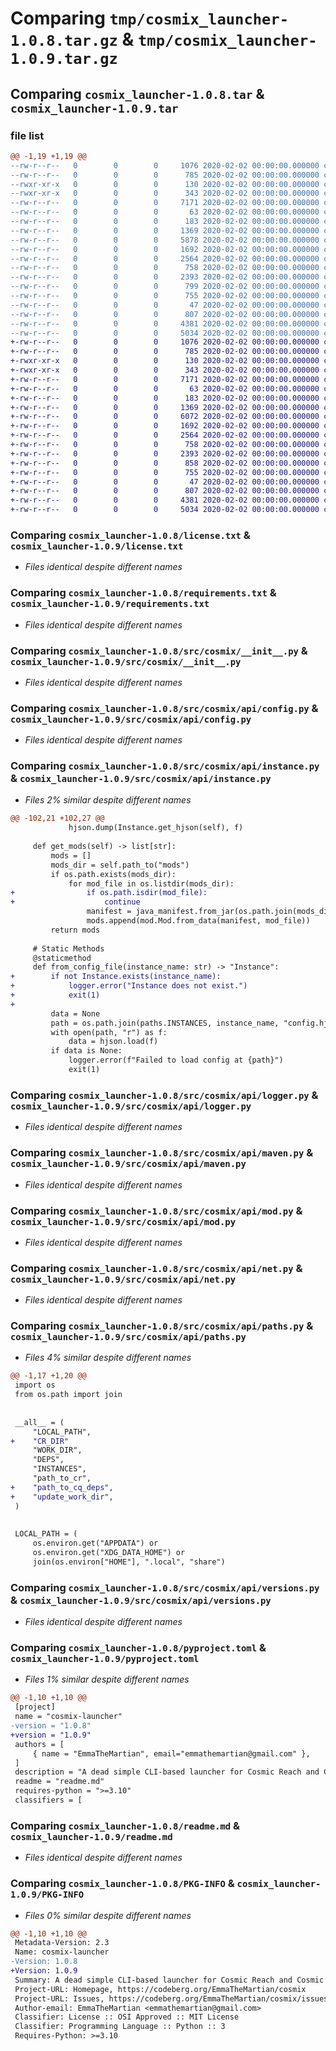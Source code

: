 # Comparing `tmp/cosmix_launcher-1.0.8.tar.gz` & `tmp/cosmix_launcher-1.0.9.tar.gz`

## Comparing `cosmix_launcher-1.0.8.tar` & `cosmix_launcher-1.0.9.tar`

### file list

```diff
@@ -1,19 +1,19 @@
--rw-r--r--   0        0        0     1076 2020-02-02 00:00:00.000000 cosmix_launcher-1.0.8/license.txt
--rw-r--r--   0        0        0      785 2020-02-02 00:00:00.000000 cosmix_launcher-1.0.8/requirements.txt
--rwxr-xr-x   0        0        0      130 2020-02-02 00:00:00.000000 cosmix_launcher-1.0.8/scripts/publish.sh
--rwxr-xr-x   0        0        0      343 2020-02-02 00:00:00.000000 cosmix_launcher-1.0.8/scripts/test.sh
--rw-r--r--   0        0        0     7171 2020-02-02 00:00:00.000000 cosmix_launcher-1.0.8/src/cosmix/__init__.py
--rw-r--r--   0        0        0       63 2020-02-02 00:00:00.000000 cosmix_launcher-1.0.8/src/cosmix/__main__.py
--rw-r--r--   0        0        0      183 2020-02-02 00:00:00.000000 cosmix_launcher-1.0.8/src/cosmix/api/__init__.py
--rw-r--r--   0        0        0     1369 2020-02-02 00:00:00.000000 cosmix_launcher-1.0.8/src/cosmix/api/config.py
--rw-r--r--   0        0        0     5878 2020-02-02 00:00:00.000000 cosmix_launcher-1.0.8/src/cosmix/api/instance.py
--rw-r--r--   0        0        0     1692 2020-02-02 00:00:00.000000 cosmix_launcher-1.0.8/src/cosmix/api/logger.py
--rw-r--r--   0        0        0     2564 2020-02-02 00:00:00.000000 cosmix_launcher-1.0.8/src/cosmix/api/maven.py
--rw-r--r--   0        0        0      758 2020-02-02 00:00:00.000000 cosmix_launcher-1.0.8/src/cosmix/api/mod.py
--rw-r--r--   0        0        0     2393 2020-02-02 00:00:00.000000 cosmix_launcher-1.0.8/src/cosmix/api/net.py
--rw-r--r--   0        0        0      799 2020-02-02 00:00:00.000000 cosmix_launcher-1.0.8/src/cosmix/api/paths.py
--rw-r--r--   0        0        0      755 2020-02-02 00:00:00.000000 cosmix_launcher-1.0.8/src/cosmix/api/versions.py
--rw-r--r--   0        0        0       47 2020-02-02 00:00:00.000000 cosmix_launcher-1.0.8/.gitignore
--rw-r--r--   0        0        0      807 2020-02-02 00:00:00.000000 cosmix_launcher-1.0.8/pyproject.toml
--rw-r--r--   0        0        0     4381 2020-02-02 00:00:00.000000 cosmix_launcher-1.0.8/readme.md
--rw-r--r--   0        0        0     5034 2020-02-02 00:00:00.000000 cosmix_launcher-1.0.8/PKG-INFO
+-rw-r--r--   0        0        0     1076 2020-02-02 00:00:00.000000 cosmix_launcher-1.0.9/license.txt
+-rw-r--r--   0        0        0      785 2020-02-02 00:00:00.000000 cosmix_launcher-1.0.9/requirements.txt
+-rwxr-xr-x   0        0        0      130 2020-02-02 00:00:00.000000 cosmix_launcher-1.0.9/scripts/publish.sh
+-rwxr-xr-x   0        0        0      343 2020-02-02 00:00:00.000000 cosmix_launcher-1.0.9/scripts/test.sh
+-rw-r--r--   0        0        0     7171 2020-02-02 00:00:00.000000 cosmix_launcher-1.0.9/src/cosmix/__init__.py
+-rw-r--r--   0        0        0       63 2020-02-02 00:00:00.000000 cosmix_launcher-1.0.9/src/cosmix/__main__.py
+-rw-r--r--   0        0        0      183 2020-02-02 00:00:00.000000 cosmix_launcher-1.0.9/src/cosmix/api/__init__.py
+-rw-r--r--   0        0        0     1369 2020-02-02 00:00:00.000000 cosmix_launcher-1.0.9/src/cosmix/api/config.py
+-rw-r--r--   0        0        0     6072 2020-02-02 00:00:00.000000 cosmix_launcher-1.0.9/src/cosmix/api/instance.py
+-rw-r--r--   0        0        0     1692 2020-02-02 00:00:00.000000 cosmix_launcher-1.0.9/src/cosmix/api/logger.py
+-rw-r--r--   0        0        0     2564 2020-02-02 00:00:00.000000 cosmix_launcher-1.0.9/src/cosmix/api/maven.py
+-rw-r--r--   0        0        0      758 2020-02-02 00:00:00.000000 cosmix_launcher-1.0.9/src/cosmix/api/mod.py
+-rw-r--r--   0        0        0     2393 2020-02-02 00:00:00.000000 cosmix_launcher-1.0.9/src/cosmix/api/net.py
+-rw-r--r--   0        0        0      858 2020-02-02 00:00:00.000000 cosmix_launcher-1.0.9/src/cosmix/api/paths.py
+-rw-r--r--   0        0        0      755 2020-02-02 00:00:00.000000 cosmix_launcher-1.0.9/src/cosmix/api/versions.py
+-rw-r--r--   0        0        0       47 2020-02-02 00:00:00.000000 cosmix_launcher-1.0.9/.gitignore
+-rw-r--r--   0        0        0      807 2020-02-02 00:00:00.000000 cosmix_launcher-1.0.9/pyproject.toml
+-rw-r--r--   0        0        0     4381 2020-02-02 00:00:00.000000 cosmix_launcher-1.0.9/readme.md
+-rw-r--r--   0        0        0     5034 2020-02-02 00:00:00.000000 cosmix_launcher-1.0.9/PKG-INFO
```

### Comparing `cosmix_launcher-1.0.8/license.txt` & `cosmix_launcher-1.0.9/license.txt`

 * *Files identical despite different names*

### Comparing `cosmix_launcher-1.0.8/requirements.txt` & `cosmix_launcher-1.0.9/requirements.txt`

 * *Files identical despite different names*

### Comparing `cosmix_launcher-1.0.8/src/cosmix/__init__.py` & `cosmix_launcher-1.0.9/src/cosmix/__init__.py`

 * *Files identical despite different names*

### Comparing `cosmix_launcher-1.0.8/src/cosmix/api/config.py` & `cosmix_launcher-1.0.9/src/cosmix/api/config.py`

 * *Files identical despite different names*

### Comparing `cosmix_launcher-1.0.8/src/cosmix/api/instance.py` & `cosmix_launcher-1.0.9/src/cosmix/api/instance.py`

 * *Files 2% similar despite different names*

```diff
@@ -102,21 +102,27 @@
             hjson.dump(Instance.get_hjson(self), f)
 
     def get_mods(self) -> list[str]:
         mods = []
         mods_dir = self.path_to("mods")
         if os.path.exists(mods_dir):
             for mod_file in os.listdir(mods_dir):
+                if os.path.isdir(mod_file):
+                    continue
                 manifest = java_manifest.from_jar(os.path.join(mods_dir, mod_file))
                 mods.append(mod.Mod.from_data(manifest, mod_file))
         return mods
 
     # Static Methods
     @staticmethod
     def from_config_file(instance_name: str) -> "Instance":
+        if not Instance.exists(instance_name):
+            logger.error("Instance does not exist.")
+            exit(1)
+
         data = None
         path = os.path.join(paths.INSTANCES, instance_name, "config.hjson")
         with open(path, "r") as f:
             data = hjson.load(f)
         if data is None:
             logger.error(f"Failed to load config at {path}")
             exit(1)
```

### Comparing `cosmix_launcher-1.0.8/src/cosmix/api/logger.py` & `cosmix_launcher-1.0.9/src/cosmix/api/logger.py`

 * *Files identical despite different names*

### Comparing `cosmix_launcher-1.0.8/src/cosmix/api/maven.py` & `cosmix_launcher-1.0.9/src/cosmix/api/maven.py`

 * *Files identical despite different names*

### Comparing `cosmix_launcher-1.0.8/src/cosmix/api/mod.py` & `cosmix_launcher-1.0.9/src/cosmix/api/mod.py`

 * *Files identical despite different names*

### Comparing `cosmix_launcher-1.0.8/src/cosmix/api/net.py` & `cosmix_launcher-1.0.9/src/cosmix/api/net.py`

 * *Files identical despite different names*

### Comparing `cosmix_launcher-1.0.8/src/cosmix/api/paths.py` & `cosmix_launcher-1.0.9/src/cosmix/api/paths.py`

 * *Files 4% similar despite different names*

```diff
@@ -1,17 +1,20 @@
 import os
 from os.path import join
 
 
 __all__ = (
     "LOCAL_PATH",
+    "CR_DIR"
     "WORK_DIR",
     "DEPS",
     "INSTANCES",
     "path_to_cr",
+    "path_to_cq_deps",
+    "update_work_dir",
 )
 
 
 LOCAL_PATH = (
     os.environ.get("APPDATA") or
     os.environ.get("XDG_DATA_HOME") or
     join(os.environ["HOME"], ".local", "share")
```

### Comparing `cosmix_launcher-1.0.8/src/cosmix/api/versions.py` & `cosmix_launcher-1.0.9/src/cosmix/api/versions.py`

 * *Files identical despite different names*

### Comparing `cosmix_launcher-1.0.8/pyproject.toml` & `cosmix_launcher-1.0.9/pyproject.toml`

 * *Files 1% similar despite different names*

```diff
@@ -1,10 +1,10 @@
 [project]
 name = "cosmix-launcher"
-version = "1.0.8"
+version = "1.0.9"
 authors = [
     { name = "EmmaTheMartian", email="emmathemartian@gmail.com" },
 ]
 description = "A dead simple CLI-based launcher for Cosmic Reach and Cosmic Quilt"
 readme = "readme.md"
 requires-python = ">=3.10"
 classifiers = [
```

### Comparing `cosmix_launcher-1.0.8/readme.md` & `cosmix_launcher-1.0.9/readme.md`

 * *Files identical despite different names*

### Comparing `cosmix_launcher-1.0.8/PKG-INFO` & `cosmix_launcher-1.0.9/PKG-INFO`

 * *Files 0% similar despite different names*

```diff
@@ -1,10 +1,10 @@
 Metadata-Version: 2.3
 Name: cosmix-launcher
-Version: 1.0.8
+Version: 1.0.9
 Summary: A dead simple CLI-based launcher for Cosmic Reach and Cosmic Quilt
 Project-URL: Homepage, https://codeberg.org/EmmaTheMartian/cosmix
 Project-URL: Issues, https://codeberg.org/EmmaTheMartian/cosmix/issues
 Author-email: EmmaTheMartian <emmathemartian@gmail.com>
 Classifier: License :: OSI Approved :: MIT License
 Classifier: Programming Language :: Python :: 3
 Requires-Python: >=3.10
```

